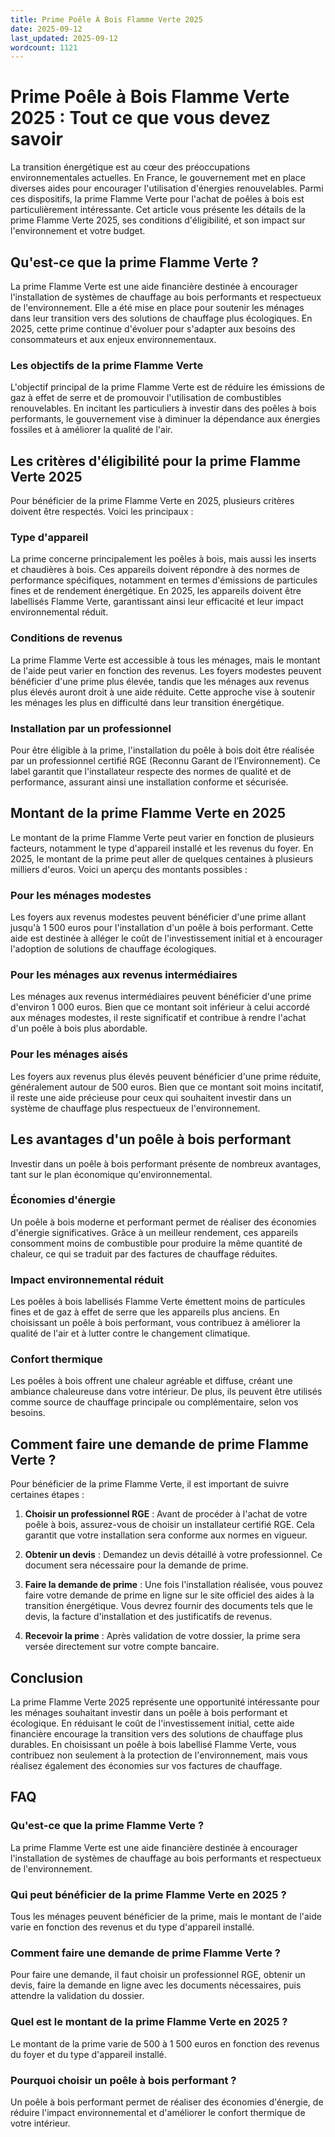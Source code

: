 ```yaml
---
title: Prime Poêle À Bois Flamme Verte 2025
date: 2025-09-12
last_updated: 2025-09-12
wordcount: 1121
---
```


# Prime Poêle à Bois Flamme Verte 2025 : Tout ce que vous devez savoir

La transition énergétique est au cœur des préoccupations environnementales actuelles. En France, le gouvernement met en place diverses aides pour encourager l'utilisation d'énergies renouvelables. Parmi ces dispositifs, la prime Flamme Verte pour l'achat de poêles à bois est particulièrement intéressante. Cet article vous présente les détails de la prime Flamme Verte 2025, ses conditions d'éligibilité, et son impact sur l'environnement et votre budget.

## Qu'est-ce que la prime Flamme Verte ?

La prime Flamme Verte est une aide financière destinée à encourager l'installation de systèmes de chauffage au bois performants et respectueux de l'environnement. Elle a été mise en place pour soutenir les ménages dans leur transition vers des solutions de chauffage plus écologiques. En 2025, cette prime continue d'évoluer pour s'adapter aux besoins des consommateurs et aux enjeux environnementaux.

### Les objectifs de la prime Flamme Verte

L'objectif principal de la prime Flamme Verte est de réduire les émissions de gaz à effet de serre et de promouvoir l'utilisation de combustibles renouvelables. En incitant les particuliers à investir dans des poêles à bois performants, le gouvernement vise à diminuer la dépendance aux énergies fossiles et à améliorer la qualité de l'air.

## Les critères d'éligibilité pour la prime Flamme Verte 2025

Pour bénéficier de la prime Flamme Verte en 2025, plusieurs critères doivent être respectés. Voici les principaux :

### Type d'appareil

La prime concerne principalement les poêles à bois, mais aussi les inserts et chaudières à bois. Ces appareils doivent répondre à des normes de performance spécifiques, notamment en termes d'émissions de particules fines et de rendement énergétique. En 2025, les appareils doivent être labellisés Flamme Verte, garantissant ainsi leur efficacité et leur impact environnemental réduit.

### Conditions de revenus

La prime Flamme Verte est accessible à tous les ménages, mais le montant de l'aide peut varier en fonction des revenus. Les foyers modestes peuvent bénéficier d'une prime plus élevée, tandis que les ménages aux revenus plus élevés auront droit à une aide réduite. Cette approche vise à soutenir les ménages les plus en difficulté dans leur transition énergétique.

### Installation par un professionnel

Pour être éligible à la prime, l'installation du poêle à bois doit être réalisée par un professionnel certifié RGE (Reconnu Garant de l’Environnement). Ce label garantit que l'installateur respecte des normes de qualité et de performance, assurant ainsi une installation conforme et sécurisée.

## Montant de la prime Flamme Verte en 2025

Le montant de la prime Flamme Verte peut varier en fonction de plusieurs facteurs, notamment le type d'appareil installé et les revenus du foyer. En 2025, le montant de la prime peut aller de quelques centaines à plusieurs milliers d'euros. Voici un aperçu des montants possibles :

### Pour les ménages modestes

Les foyers aux revenus modestes peuvent bénéficier d'une prime allant jusqu'à 1 500 euros pour l'installation d'un poêle à bois performant. Cette aide est destinée à alléger le coût de l'investissement initial et à encourager l'adoption de solutions de chauffage écologiques.

### Pour les ménages aux revenus intermédiaires

Les ménages aux revenus intermédiaires peuvent bénéficier d'une prime d'environ 1 000 euros. Bien que ce montant soit inférieur à celui accordé aux ménages modestes, il reste significatif et contribue à rendre l'achat d'un poêle à bois plus abordable.

### Pour les ménages aisés

Les foyers aux revenus plus élevés peuvent bénéficier d'une prime réduite, généralement autour de 500 euros. Bien que ce montant soit moins incitatif, il reste une aide précieuse pour ceux qui souhaitent investir dans un système de chauffage plus respectueux de l'environnement.

## Les avantages d'un poêle à bois performant

Investir dans un poêle à bois performant présente de nombreux avantages, tant sur le plan économique qu'environnemental.

### Économies d'énergie

Un poêle à bois moderne et performant permet de réaliser des économies d'énergie significatives. Grâce à un meilleur rendement, ces appareils consomment moins de combustible pour produire la même quantité de chaleur, ce qui se traduit par des factures de chauffage réduites.

### Impact environnemental réduit

Les poêles à bois labellisés Flamme Verte émettent moins de particules fines et de gaz à effet de serre que les appareils plus anciens. En choisissant un poêle à bois performant, vous contribuez à améliorer la qualité de l'air et à lutter contre le changement climatique.

### Confort thermique

Les poêles à bois offrent une chaleur agréable et diffuse, créant une ambiance chaleureuse dans votre intérieur. De plus, ils peuvent être utilisés comme source de chauffage principale ou complémentaire, selon vos besoins.

## Comment faire une demande de prime Flamme Verte ?

Pour bénéficier de la prime Flamme Verte, il est important de suivre certaines étapes :

1. **Choisir un professionnel RGE** : Avant de procéder à l'achat de votre poêle à bois, assurez-vous de choisir un installateur certifié RGE. Cela garantit que votre installation sera conforme aux normes en vigueur.

2. **Obtenir un devis** : Demandez un devis détaillé à votre professionnel. Ce document sera nécessaire pour la demande de prime.

3. **Faire la demande de prime** : Une fois l'installation réalisée, vous pouvez faire votre demande de prime en ligne sur le site officiel des aides à la transition énergétique. Vous devrez fournir des documents tels que le devis, la facture d'installation et des justificatifs de revenus.

4. **Recevoir la prime** : Après validation de votre dossier, la prime sera versée directement sur votre compte bancaire.

## Conclusion

La prime Flamme Verte 2025 représente une opportunité intéressante pour les ménages souhaitant investir dans un poêle à bois performant et écologique. En réduisant le coût de l'investissement initial, cette aide financière encourage la transition vers des solutions de chauffage plus durables. En choisissant un poêle à bois labellisé Flamme Verte, vous contribuez non seulement à la protection de l'environnement, mais vous réalisez également des économies sur vos factures de chauffage.

## FAQ

### Qu'est-ce que la prime Flamme Verte ?

La prime Flamme Verte est une aide financière destinée à encourager l'installation de systèmes de chauffage au bois performants et respectueux de l'environnement.

### Qui peut bénéficier de la prime Flamme Verte en 2025 ?

Tous les ménages peuvent bénéficier de la prime, mais le montant de l'aide varie en fonction des revenus et du type d'appareil installé.

### Comment faire une demande de prime Flamme Verte ?

Pour faire une demande, il faut choisir un professionnel RGE, obtenir un devis, faire la demande en ligne avec les documents nécessaires, puis attendre la validation du dossier.

### Quel est le montant de la prime Flamme Verte en 2025 ?

Le montant de la prime varie de 500 à 1 500 euros en fonction des revenus du foyer et du type d'appareil installé.

### Pourquoi choisir un poêle à bois performant ?

Un poêle à bois performant permet de réaliser des économies d'énergie, de réduire l'impact environnemental et d'améliorer le confort thermique de votre intérieur.